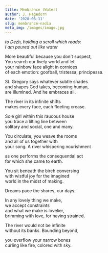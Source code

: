 ```yaml
---
title: Membrance (Water)
author: J. Hagedorn
date: '2020-03-11'
slug: membrance-nadia
meta_img: /images/image.jpg
---
```


*to Dezh, holding a scroll which reads:*  
*I am poured out like water*  


More beautiful because you don't suspect,  
You search our lively world and let  
your rainbow face alight in cornices  
of each emotion: goofball, tristessa, principessa.  

St. Gregory says whatever subtle shades  
and shapes God takes, becoming human,  
are illumined.  And he embraces all.  

The river in its infinite shifts  
makes every face, each fleeting crease.  

Sole girl within this raucous house  
you trace a lilting line between  
solitary and social, one and many.  

You circulate, you weave the rooms  
and all of us together with  
your song.  A river whispering nourishment  

as one performs the consequential act  
for which she came to earth.  

You sit beneath the birch conversing  
with wistful joy for the imagined  
world in the midst of making.  

Dreams pace the shores, our days.  

In any lovely thing we make,  
we accept constraints  
and what we make is lovelier,  
brimming with love, for having strained.  

The river would not be infinite  
without its banks.  Bounding beyond,  

you overflow your narrow bones  
curling like fire, colored with sky.  
